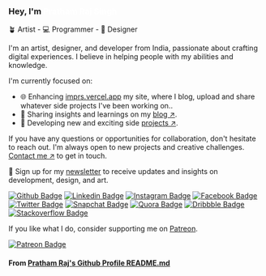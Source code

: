 ### Hey, I'm <a href="https://imprs.vercel.app/about" style="color: white; padding-right: 6px"> Pratham Raj Singh </a>

🪴 Artist - 💻 Programmer - 📐 Designer

I'm an artist, designer, and developer from India, passionate about crafting digital experiences. I believe in helping people with my abilities and knowledge.

I'm currently focused on:

- 🌐 Enhancing <a href="https://imprs.vercel.app">imprs.vercel.app</a> my site, where I blog, upload and share whatever side projects I've been working on..
- 📝 Sharing insights and learnings on my <a href="https://imprs.vercel.app/blog"> blog ↗</a>.
- 🚀 Developing new and exciting side <a href="https://imprs.vercel.app/projects">projects ↗</a>.

If you have any questions or opportunities for collaboration, don't hesitate to reach out. I'm always open to new projects and creative challenges. [Contact me ↗](https://imprs.vercel.app/contact) to get in touch.

💌 Sign up for my [newsletter](https://imprs.vercel.app#newsletter) to receive updates and insights on development, design, and art.

[![Github Badge](https://img.shields.io/badge/-itsprs-blue?style=social&logo=Github&link=https://github.com/itsprs)](https://github.com/itsprs)
[![Linkedin Badge](https://img.shields.io/badge/-imprathamraj-blue?style=social&logo=Linkedin&logoColor=blue&link=https://www.linkedin.com/in/imprathamraj/)](https://www.linkedin.com/in/imprathamraj/)
[![Instagram Badge](https://img.shields.io/badge/-im.prs7-blue?style=social&logo=Instagram&link=https://www.instagram.com/im.prs7/)](https://www.instagram.com/im.prs7/) [![Facebook Badge](https://img.shields.io/badge/-imprs-blue?style=social&logo=Facebook&link=https://facebook.com/imprs)](https://facebook.com/imprs)
[![Twitter Badge](https://img.shields.io/badge/-im_prs7-blue?style=social&logo=Twitter&link=https://twitter.com/im_prs7)](https://twitter.com/im_prs7) [![Snapchat Badge](https://img.shields.io/badge/-im.prs7-blue?style=social&logo=Snapchat&link=https://snapchat.com/add/imprs)](https://snapchat.com/add/im.prs7) [![Quora Badge](https://img.shields.io/badge/-PrathamRajSingh4-blue?style=social&logo=Quora&link=https://www.quora.com/profile/Pratham-Raj-Singh-4)](https://www.quora.com/profile/Pratham-Raj-Singh-4)
[![Dribbble Badge](https://img.shields.io/badge/-imprs-blue?style=social&logo=Dribbble&link=https://dribbble.com/imprs)](https://dribbble.com/imprs) [![Stackoverflow Badge](https://img.shields.io/badge/-imprs-blue?style=social&logo=Stackoverflow&link=https://stackoverflow.com/users/14980970/imprs)](https://stackoverflow.com/users/14980970/imprs)

If you like what I do, consider supporting me on [Patreon](https://patreon.com/imprs).

[![Patreon Badge](https://img.shields.io/badge/-imprs-blue?style=social&logo=Patreon&link=https://patreon.com/imprs)](https://patreon.com/imprs)

<h4>From <a href="https://github.com/itsprs/itsprs">Pratham Raj's Github Profile README.md</a></h4>
